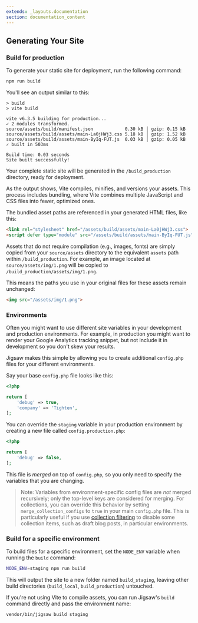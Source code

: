 ```yaml
---
extends: _layouts.documentation
section: documentation_content
---
```


## Generating Your Site

### Build for production

To generate your static site for deployment, run the following command:

```sh
npm run build
```

You'll see an output similar to this:

```text
> build
> vite build

vite v6.3.5 building for production...
✓ 2 modules transformed.
source/assets/build/manifest.json            0.30 kB │ gzip: 0.15 kB
source/assets/build/assets/main-La0jHWj3.css 5.18 kB │ gzip: 1.52 kB
source/assets/build/assets/main-ByIq-FUT.js  0.03 kB │ gzip: 0.05 kB
✓ built in 503ms

Build time: 0.03 seconds
Site built successfully!
```

Your complete static site will be generated in the `/build_production` directory, ready for deployment.

As the output shows, Vite compiles, minifies, and versions your assets. This process includes bundling, where Vite combines multiple JavaScript and CSS files into fewer, optimized ones.

The bundled asset paths are referenced in your generated HTML files, like this:

```html
<link rel="stylesheet" href="/assets/build/assets/main-La0jHWj3.css">
<script defer type="module" src="/assets/build/assets/main-ByIq-FUT.js"></script>
```

Assets that do not require compilation (e.g., images, fonts) are simply copied from your `source/assets` directory to the equivalent `assets` path within `/build_production`. For example, an image located at `source/assets/img/1.png` will be copied to `/build_production/assets/img/1.png`.

This means the paths you use in your original files for these assets remain unchanged:

```html
<img src="/assets/img/1.png">
```

### Environments

Often you might want to use different site variables in your development and production environments. For example, in production you might want to render your Google Analytics tracking snippet, but not include it in development so you don't skew your results.

Jigsaw makes this simple by allowing you to create additional `config.php` files for your different environments.

Say your base `config.php` file looks like this:

```php
<?php

return [
    'debug' => true,
    'company' => 'Tighten',
];
```

You can override the `staging` variable in your production environment by creating a new file called `config.production.php`:

```php
<?php

return [
    'debug' => false,
];
```

This file is _merged_ on top of `config.php`, so you only need to specify the variables that you are changing.

> Note: Variables from environment-specific config files are _not_ merged recursively; only the top-level keys are considered for merging. For collections, you can override this behavior by setting `merge_collection_configs` to `true` in your main `config.php` file. This is particularly useful if you use [collection filtering](/docs/collections-filtering/) to disable some collection items, such as draft blog posts, in particular environments.

### Build for a specific environment

To build files for a specific environment, set the `NODE_ENV` variable when running the `build` command:

```bash
NODE_ENV=staging npm run build
```

This will output the site to a new folder named `build_staging`, leaving other build directories (`build_local`, `build_production`) untouched.

If you're not using Vite to compile assets, you can run Jigsaw's `build` command directly and pass the environment name:

```bash
vendor/bin/jigsaw build staging
```
